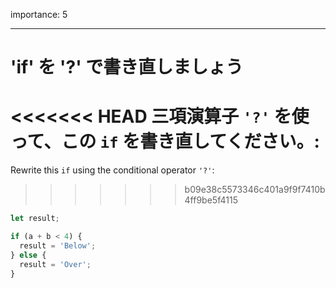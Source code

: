 importance: 5

---

# 'if' を '?' で書き直しましょう

<<<<<<< HEAD
三項演算子 `'?'` を使って、この `if` を書き直してください。:
=======
Rewrite this `if` using the conditional operator `'?'`:
>>>>>>> b09e38c5573346c401a9f9f7410b4ff9be5f4115

```js
let result;

if (a + b < 4) {
  result = 'Below';
} else {
  result = 'Over';
}
```
